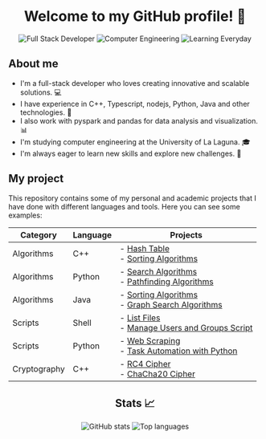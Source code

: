 <h1 align="center">Welcome to my GitHub profile! 👋</h1>

<p align="center">
  <img src="https://img.shields.io/badge/Full%20Stack-Developer-blue" alt="Full Stack Developer">
  <img src="https://img.shields.io/badge/Computer-Engineering-orange" alt="Computer Engineering">
  <img src="https://img.shields.io/badge/Learning-Everyday-green" alt="Learning Everyday">
</p>

## About me

- I'm a full-stack developer who loves creating innovative and scalable solutions. 💻
- I have experience in C++, Typescript, nodejs, Python, Java and other technologies. 🚀
- I also work with pyspark and pandas for data analysis and visualization. 📊
- I'm studying computer engineering at the University of La Laguna. 🎓
- I'm always eager to learn new skills and explore new challenges. 🌱

## My project

This repository contains some of my personal and academic projects that I have done with different languages and tools. Here you can see some examples:

| Category     | Language | Projects                                    |
|--------------|----------|---------------------------------------------|
| Algorithms   | C++      | - [Hash Table](https://github.com/stephaniearismendi/TablaHash)<br>- [Sorting Algorithms](https://github.com/stephaniearismendi/Sorting) |
| Algorithms   | Python   | - [Search Algorithms](https://github.com/stephaniearismendi/Algoritmos-de-busqueda)<br>- [Pathfinding Algorithms](https://github.com/stephaniearismendi/Algoritmos-de-rutas) |
| Algorithms   | Java     | - [Sorting Algorithms](https://github.com/stephaniearismendi/Algoritmos-de-ordenacion)<br>- [Graph Search Algorithms](https://github.com/stephaniearismendi/Algoritmos-de-busqueda-en-grafos) |
| Scripts      | Shell    | - [List Files](https://github.com/stephaniearismendi/sistemasoperativos)<br>- [Manage Users and Groups Script](https://github.com/stephaniearismendi/administracion_de_sistemas) |
| Scripts      | Python   | - [Web Scraping](https://github.com/stephaniearismendi/WebScraping)<br>- [Task Automation with Python](https://github.com/stephaniearismendi/Automatizacion-de-tareas-con-Python) |
| Cryptography | C++      | - [RC4 Cipher](https://github.com/stephaniearismendi/RC4-SSI)<br>- [ChaCha20 Cipher](https://github.com/stephaniearismendi/ChaCha20) |


<h2 align="center">Stats 📈</h2>

<p align="center">
  <img src="https://github-readme-stats.vercel.app/api?username=stephaniearismendi&show_icons=true&theme=radical" alt="GitHub stats">
  <img src="https://github-readme-stats.vercel.app/api/top-langs/?username=stephaniearismendi&layout=compact&theme=radical" alt="Top languages">
</p>

